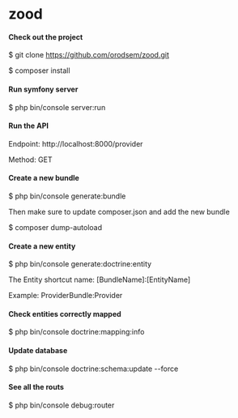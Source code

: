 zood
====
#### Check out the project
$ git clone https://github.com/orodsem/zood.git

$ composer install

#### Run symfony server
$ php bin/console server:run

#### Run the API
Endpoint: http://localhost:8000/provider

Method: GET

#### Create a new bundle
$ php bin/console generate:bundle

Then make sure to update composer.json and add the new bundle

$ composer dump-autoload 

#### Create a new entity
$ php bin/console generate:doctrine:entity

The Entity shortcut name: [BundleName]:[EntityName]

Example: ProviderBundle:Provider

#### Check entities correctly mapped
$ php bin/console doctrine:mapping:info

#### Update database
$ php bin/console doctrine:schema:update --force  

#### See all the routs
$ php bin/console debug:router
